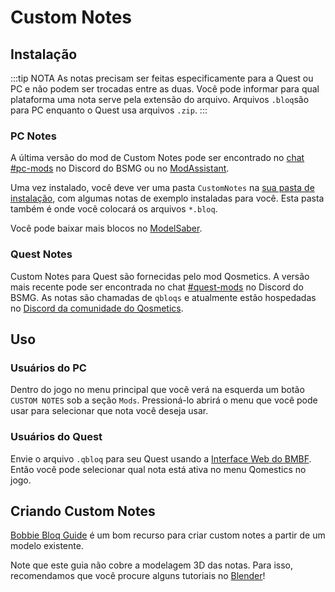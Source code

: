 # Custom Notes

## Instalação
:::tip NOTA As notas precisam ser feitas especificamente para a Quest ou PC e não podem ser trocadas entre as duas. Você pode informar para qual plataforma uma nota serve pela extensão do arquivo. Arquivos `.bloq`são para PC enquanto o Quest usa arquivos `.zip`. :::

### PC Notes
A última versão do mod de Custom Notes pode ser encontrado no [chat #pc-mods](https://discord.gg/beatsabermods) no Discord do BSMG ou no [ModAssistant](https://github.com/Assistant/ModAssistant).

Uma vez instalado, você deve ver uma pasta `CustomNotes` na [sua pasta de instalação](/faq/install-folder.md), com algumas notas de exemplo instaladas para você. Esta pasta também é onde você colocará os arquivos `*.bloq`.

Você pode baixar mais blocos no [ModelSaber](https://modelsaber.com/Bloqs/).

### Quest Notes
Custom Notes para Quest são fornecidas pelo mod Qosmetics. A versão mais recente pode ser encontrada no chat [#quest-mods](https://discord.gg/beatsabermods) no Discord do BSMG. As notas são chamadas de `qbloqs` e atualmente estão hospedadas no [Discord da comunidade do Qosmetics](https://discord.gg/qosmetics).

## Uso

### Usuários do PC
Dentro do jogo no menu principal que você verá na esquerda um botão `CUSTOM NOTES` sob a seção `Mods`. Pressioná-lo abrirá o menu que você pode usar para selecionar que nota você deseja usar.

### Usuários do Quest
Envie o arquivo `.qbloq` para seu Quest usando a [ Interface Web do BMBF](/quest-modding.md#installing-mods). Então você pode selecionar qual nota está ativa no menu Qomestics no jogo.

## Criando Custom Notes

[Bobbie Bloq Guide](./notes-guide.md) é um bom recurso para criar custom notes a partir de um modelo existente.

Note que este guia não cobre a modelagem 3D das notas. Para isso, recomendamos que você procure alguns tutoriais no [Blender](https://www.blender.org/)!
